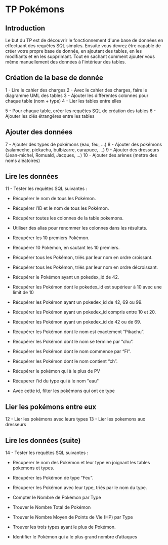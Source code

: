# TP Pokémons

## Introduction 

Le but du TP est de découvrir le fonctionnement d'une base de données en effectuant des requêtes SQL simples. Ensuite vous devrez être capable de créer votre propre base de donnée, en ajoutant des tables, en les modifiants et en les supprimant. Tout en sachant comment ajouter vous même manuellement des données à l'intérieur des tables. 

## Création de la base de donnée 

1 - Lire le cahier des charges 
2 - Avec le cahier des charges, faire le diagramme UML des tables 
3 - Ajouter les différentes colonnes pour chaque table (nom + type)
4 - Lier les tables entre elles 

5 - Pour chaque table, créer les requêtes SQL de création des tables
6 - Ajouter les clés étrangères entre les tables

## Ajouter des données

7 - Ajouter des types de pokémons (eau, feu, ...)
8 - Ajouter des pokémons (salameche, pickachu, bulbizarre, carapuce, ...)
9 - Ajouter des dresseurs (Jean-michel, Romuald, Jacques, ...)
10 - Ajouter des arènes (mettre des noms aléatoires)

## Lire les données 

11 - Tester les requêtes SQL suivantes : 

- Récupérer le nom de tous les Pokémon.	
- Récupérer l’ID et le nom de tous les Pokémon.
- Récupérer toutes les colonnes de la table pokemons.
- Utiliser des alias pour renommer les colonnes dans les résultats.
- Récupérer les 10 premiers Pokémon.
- Récupérer 10 Pokémon, en sautant les 10 premiers.
- Récupérer tous les Pokémon, triés par leur nom en ordre croissant.
- Récupérer tous les Pokémon, triés par leur nom en ordre décroissant.
- Récupérer le Pokémon ayant un pokedex_id de 42.
- Récupérer les Pokémon dont le pokedex_id est supérieur à 10 avec une limit de 10
- Récupérer les Pokémon ayant un pokedex_id de 42, 69 ou 99.
- Récupérer les Pokémon ayant un pokedex_id compris entre 10 et 20.
- Récupérer les Pokémon ayant un pokedex_id de 42 ou de 69.
- Récupérer les Pokémon dont le nom est exactement “Pikachu”.
- Récupérer les Pokémon dont le nom se termine par “chu”.
- Récupérer les Pokémon dont le nom commence par “Fl”.
- Récupérer les Pokémon dont le nom contient “ch”.
- Récupérer le pokémon qui à le plus de PV

- Récuperer l'id du type qui à le nom "eau"
- Avec cette id, filter les pokémons qui ont ce type

## Lier les pokémons entre eux 

12 - Lier les pokémons avec leurs types
13 - Lier les pokemons aux dresseurs

## Lire les données (suite)

14 - Tester les requêtes SQL suivantes : 

- Récuperer le nom des Pokémon et leur type en joignant les tables pokemons et types.
- Récupérer les Pokémon de type “Feu”.
- Récuperer les Pokémon avec leur type, triés par le nom du type.

- Compter le Nombre de Pokémon par Type
- Trouver le Nombre Total de Pokémon
- Trouver le Nombre Moyen de Points de Vie (HP) par Type
- Trouver les trois types ayant le plus de Pokémon.
- Identifier le Pokémon qui a le plus grand nombre d’attaques




















